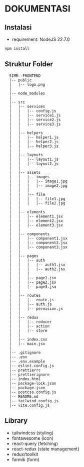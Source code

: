 # DOKUMENTASI

## Instalasi

-   requirement: NodeJS 22.7.0

```bash
npm install
```

## Struktur Folder

```
  SIMR--FRONTEND
  |-- public
  |   |-- logo.png
  |
  |-- node_modules
  |
  |-- src
  |   |-- services
  |   |   |-- config.js
  |   |   |-- service1.js
  |   |   |-- service2.js
  |   |   |-- service3.js
  |   |
  |   |-- helpers
  |   |   |-- helper1.js
  |   |   |-- helper2.js
  |   |   |-- helper3.js
  |   |
  |   |-- layouts
  |   |   |-- layout1.js
  |   |   |-- layout2.js
  |   |
  |   |-- assets
  |   |   |-- images
  |   |   |   |-- image1.jpg
  |   |   |   |-- image2.jpg
  |   |   |
  |   |   |-- file
  |   |   |   |-- file1.jpg
  |   |   |   |-- file2.jpg
  |   |
  |   |-- elements
  |   |   |-- element1.jsx
  |   |   |-- element2.jsx
  |   |   |-- element3.jsx
  |   |
  |   |-- components
  |   |   |-- component1.jsx
  |   |   |-- component2.jsx
  |   |   |-- component3.jsx
  |   |
  |   |-- pages
  |   |   |-- auth
  |   |   |   |-- auth1.jsx
  |   |   |   |-- auth2.jsx
  |   |   |
  |   |   |-- page1.jsx
  |   |   |-- page2.jsx
  |   |   |-- page3.jsx
  |   |
  |   |-- routes
  |   |   |-- route.js
  |   |   |-- auth.js
  |   |   |-- permision.js
  |   |
  |   |-- redux
  |   |   |-- reducer
  |   |   |-- action
  |   |   |-- store
  |   |
  |   |-- index.css
  |   |-- main.jsx
  |
  |-- .gitignore
  |-- .env
  |-- .env.example
  |-- eslint.config.js
  |-- prettierrc
  |-- prettierignore
  |-- index.html
  |-- package-lock.json
  |-- package.json
  |-- postcss.config.js
  |-- README.md
  |-- tailwind.config.js
  |-- vite.config.js
```

## Library

-   tailwindcss (styling)
-   fontawesome (icon)
-   react-query (fetching)
-   react-redux (state management)
-   redux/toolkit
-   formik (form)
